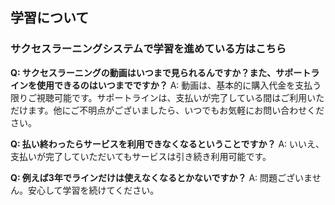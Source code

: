 ## 学習について
### サクセスラーニングシステムで学習を進めている方はこちら

**Q: サクセスラーニングの動画はいつまで見られるんですか？また、サポートラインを使用できるのはいつまでですか？**
A: 動画は、基本的に購入代金を支払う限りご視聴可能です。サポートラインは、支払いが完了している間はご利用いただけます。他にご不明点がございましたら、いつでもお気軽にお問い合わせください。

**Q: 払い終わったらサービスを利用できなくなるということですか？**
A: いいえ、支払いが完了していただいてもサービスは引き続き利用可能です。

**Q: 例えば3年でラインだけは使えなくなるとかないですか？**
A: 問題ございません。安心して学習を続けてください。
